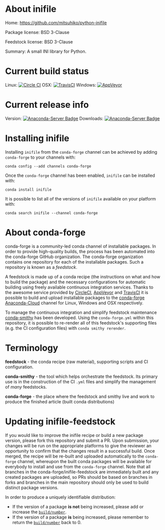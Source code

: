 About inifile
=============

Home: https://github.com/mitsuhiko/python-inifile

Package license: BSD 3-Clause

Feedstock license: BSD 3-Clause

Summary: A small INI library for Python.



Current build status
====================

Linux: [![Circle CI](https://circleci.com/gh/conda-forge/inifile-feedstock.svg?style=shield)](https://circleci.com/gh/conda-forge/inifile-feedstock)
OSX: [![TravisCI](https://travis-ci.org/conda-forge/inifile-feedstock.svg?branch=master)](https://travis-ci.org/conda-forge/inifile-feedstock)
Windows: [![AppVeyor](https://ci.appveyor.com/api/projects/status/github/conda-forge/inifile-feedstock?svg=True)](https://ci.appveyor.com/project/conda-forge/inifile-feedstock/branch/master)

Current release info
====================
Version: [![Anaconda-Server Badge](https://anaconda.org/conda-forge/inifile/badges/version.svg)](https://anaconda.org/conda-forge/inifile)
Downloads: [![Anaconda-Server Badge](https://anaconda.org/conda-forge/inifile/badges/downloads.svg)](https://anaconda.org/conda-forge/inifile)

Installing inifile
==================

Installing `inifile` from the `conda-forge` channel can be achieved by adding `conda-forge` to your channels with:

```
conda config --add channels conda-forge
```

Once the `conda-forge` channel has been enabled, `inifile` can be installed with:

```
conda install inifile
```

It is possible to list all of the versions of `inifile` available on your platform with:

```
conda search inifile --channel conda-forge
```


About conda-forge
=================

conda-forge is a community-led conda channel of installable packages.
In order to provide high-quality builds, the process has been automated into the
conda-forge GitHub organization. The conda-forge organization contains one repository
for each of the installable packages. Such a repository is known as a *feedstock*.

A feedstock is made up of a conda recipe (the instructions on what and how to build
the package) and the necessary configurations for automatic building using freely
available continuous integration services. Thanks to the awesome service provided by
[CircleCI](https://circleci.com/), [AppVeyor](http://www.appveyor.com/)
and [TravisCI](https://travis-ci.org/) it is possible to build and upload installable
packages to the [conda-forge](https://anaconda.org/conda-forge)
[Anaconda-Cloud](http://docs.anaconda.org/) channel for Linux, Windows and OSX respectively.

To manage the continuous integration and simplify feedstock maintenance
[conda-smithy](http://github.com/conda-forge/conda-smithy) has been developed.
Using the ``conda-forge.yml`` within this repository, it is possible to re-render all of
this feedstock's supporting files (e.g. the CI configuration files) with ``conda smithy rerender``.


Terminology
===========

**feedstock** - the conda recipe (raw material), supporting scripts and CI configuration.

**conda-smithy** - the tool which helps orchestrate the feedstock.
                   Its primary use is in the construction of the CI ``.yml`` files
                   and simplify the management of *many* feedstocks.

**conda-forge** - the place where the feedstock and smithy live and work to
                  produce the finished article (built conda distributions)


Updating inifile-feedstock
==========================

If you would like to improve the inifile recipe or build a new
package version, please fork this repository and submit a PR. Upon submission,
your changes will be run on the appropriate platforms to give the reviewer an
opportunity to confirm that the changes result in a successful build. Once
merged, the recipe will be re-built and uploaded automatically to the
`conda-forge` channel, whereupon the built conda packages will be available for
everybody to install and use from the `conda-forge` channel.
Note that all branches in the conda-forge/inifile-feedstock are
immediately built and any created packages are uploaded, so PRs should be based
on branches in forks and branches in the main repository should only be used to
build distinct package versions.

In order to produce a uniquely identifiable distribution:
 * If the version of a package **is not** being increased, please add or increase
   the [``build/number``](http://conda.pydata.org/docs/building/meta-yaml.html#build-number-and-string).
 * If the version of a package **is** being increased, please remember to return
   the [``build/number``](http://conda.pydata.org/docs/building/meta-yaml.html#build-number-and-string)
   back to 0.
